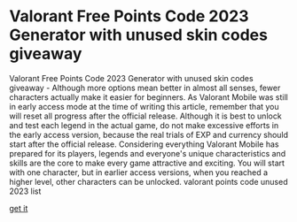 # Valorant Free Points Code 2023 Generator with unused skin codes giveaway

Valorant Free Points Code 2023 Generator with unused skin codes giveaway - Although more options mean better in almost all senses, fewer characters actually make it easier for beginners. As Valorant Mobile was still in early access mode at the time of writing this article, remember that you will reset all progress after the official release. Although it is best to unlock and test each legend in the actual game, do not make excessive efforts in the early access version, because the real trials of EXP and currency should start after the official release. Considering everything Valorant Mobile has prepared for its players, legends and everyone's unique characteristics and skills are the core to make every game attractive and exciting. You will start with one character, but in earlier access versions, when you reached a higher level, other characters can be unlocked. valorant points code unused 2023 list

[get it](https://flyhunt.art/valorant/)
